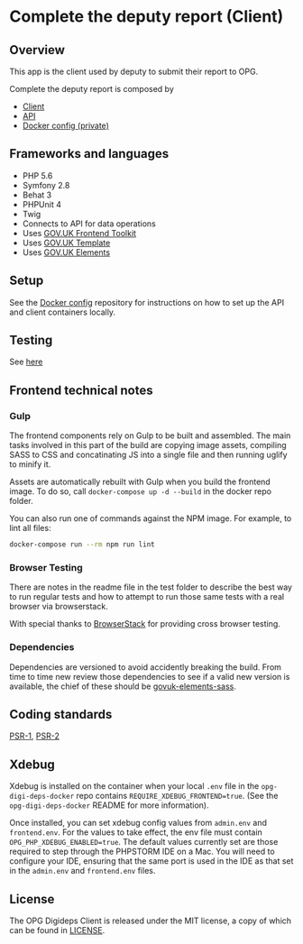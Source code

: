 # Complete the deputy report (Client)

## Overview

This app is the client used by deputy to submit their report to OPG.

Complete the deputy report is composed by
 - [Client](https://github.com/ministryofjustice/opg-digi-deps-client)
 - [API](https://github.com/ministryofjustice/opg-digi-deps-api)
 - [Docker config (private)](https://github.com/ministryofjustice/opg-digi-deps-docker)


## Frameworks and languages

- PHP 5.6
- Symfony 2.8
- Behat 3
- PHPUnit 4
- Twig
- Connects to API for data operations
- Uses [GOV.UK Frontend Toolkit](https://github.com/alphagov/govuk_frontend_toolkit)
- Uses [GOV.UK Template](https://github.com/alphagov/govuk_template)
- Uses [GOV.UK Elements](https://github.com/alphagov/govuk_elements)

## Setup

See the [Docker config](https://github.com/ministryofjustice/opg-digi-deps-docker) repository for instructions on how to set up the API and client containers locally.

## Testing

See [here](tests/README.md)

## Frontend technical notes

### Gulp

The frontend components rely on Gulp to be built and assembled. The main tasks involved in this part of the build are copying image assets, compiling SASS to CSS and concatinating JS into a single file and then running uglify to minify it.

Assets are automatically rebuilt with Gulp when you build the frontend image. To do so, call `docker-compose up -d --build` in the docker repo folder.

You can also run one of commands against the NPM image. For example, to lint all files:

```sh
docker-compose run --rm npm run lint
```

### Browser Testing

There are notes in the readme file in the test folder to describe the best way to run regular tests and how to attempt to run those same tests with a real browser via browserstack.

With special thanks to [BrowserStack](https://www.browserstack.com) for providing cross browser testing.

### Dependencies

Dependencies are versioned to avoid accidently breaking the build. From time to time new review those dependencies to see if a valid new version is available, the chief of these should be [govuk-elements-sass](https://www.npmjs.com/package/govuk-elements-sass).

## Coding standards

[PSR-1](http://www.php-fig.org/psr/psr-1/), [PSR-2](http://www.php-fig.org/psr/psr-2/)

## Xdebug

Xdebug is installed on the container when your local `.env` file in the `opg-digi-deps-docker` repo contains `REQUIRE_XDEBUG_FRONTEND=true`. (See the `opg-digi-deps-docker` README for more information).

Once installed, you can set xdebug config values from `admin.env` and `frontend.env`. For the values to take effect, the env file must contain `OPG_PHP_XDEBUG_ENABLED=true`. The default values currently set are those required to step through the PHPSTORM IDE on a Mac. You will need to configure your IDE, ensuring that the same port is used in the IDE as that set in the `admin.env` and `frontend.env` files. 

## License

The OPG Digideps Client is released under the MIT license, a copy of which can be found in [LICENSE](LICENSE).
